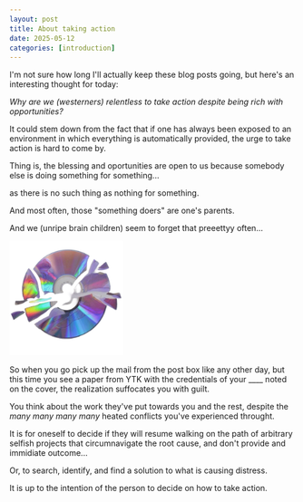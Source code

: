```yaml
---
layout: post
title: About taking action
date: 2025-05-12
categories: [introduction]
---
```



I'm not sure how long I'll actually keep these blog posts going, but here's an interesting thought for today:

*Why are we (westerners) relentless to take action despite being rich with opportunities?*

It could stem down from the fact that if one has always been exposed to an environment in which everything is automatically provided, the urge to take action is hard to come by.

Thing is, the blessing and oportunities are open to us because somebody else is doing something for something...

as there is no such thing as nothing for something.

And most often, those "something doers" are one's parents.

And we (unripe brain children) seem to forget that preeettyy often...


<img src="/images/cd.png" alt="cd" width="200"/>


So when you go pick up the mail from the post box like any other day, but this time you see a paper from YTK with the credentials of your ____ noted on the cover, the realization suffocates you with guilt.

You think about the work they've put towards you and the rest, despite the *many* *many* *many* *many* heated conflicts you've experienced throught.

It is for oneself to decide if they will resume walking on the path of arbitrary selfish projects that circumnavigate the root cause, and don't provide and immidiate outcome...

Or, to search, identify, and find a solution to what is causing distress.

It is up to the intention of the person to decide on how to take action.

